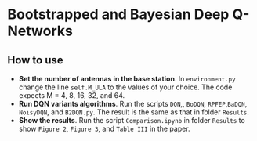 # Bootstrapped and Bayesian Deep Q-Networks

## How to use
* **Set the number of antennas in the base station**. In `environment.py` change the line `self.M_ULA` to the values of your choice. The code expects M = 4, 8, 16, 32, and 64.
* **Run DQN variants algorithms**. Run the scripts `DQN`,, `BoDQN`, `RPFEP`,`BaDQN`, `NoisyDQN`, and `B2DQN.py`. The result is the same as that in folder `Results`.  
* **Show the results**. Run the script `Comparison.ipynb` in folder `Results` to show `Figure 2`, `Figure 3`, and `Table III` in the paper.
